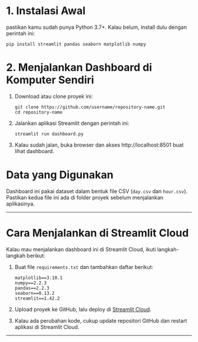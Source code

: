 # 1. Instalasi Awal
pastikan kamu sudah punya Python 3.7+. Kalau belum, install dulu dengan perintah ini:

```
pip install streamlit pandas seaborn matplotlib numpy
```

# 2. Menjalankan Dashboard di Komputer Sendiri
1. Download atau clone proyek ini:
    ```
   git clone https://github.com/username/repository-name.git
   cd repository-name
   ```

2. Jalankan aplikasi Streamlit dengan perintah ini:
   ```
   streamlit run dashboard.py
   ```

3. Kalau sudah jalan, buka browser dan akses http://localhost:8501 buat lihat dashboard.

# Data yang Digunakan
Dashboard ini pakai dataset dalam bentuk file CSV (`day.csv` dan `hour.csv`). Pastikan kedua file ini ada di folder proyek sebelum menjalankan aplikasinya.

---

# Cara Menjalankan di Streamlit Cloud
Kalau mau menjalankan dashboard ini di Streamlit Cloud, ikuti langkah-langkah berikut:

1. Buat file `requirements.txt` dan tambahkan daftar berikut:
   ```
   matplotlib==3.10.1
   numpy==2.2.3
   pandas==2.2.3
   seaborn==0.13.2
   streamlit==1.42.2
   ```

2. Upload proyek ke GitHub, lalu deploy di [Streamlit Cloud](https://share.streamlit.io/).

3. Kalau ada perubahan kode, cukup update repositori GitHub dan restart aplikasi di Streamlit Cloud.

---

